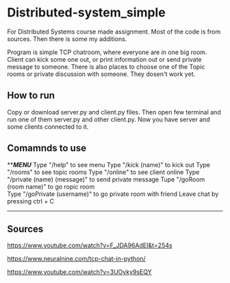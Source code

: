 # Distributed-system_simple

For Distributed Systems course made assignment. Most of the code is from sources. Then there is some my additions.

Program is simple TCP chatroom, where everyone are in one big room. Client can kick some one out, or print information out or send private message to someone. There is also places to choose one of the Topic rooms or private discussion with someone. They dosen't work yet.

## How to run

Copy or download server.py and client.py files. Then open few terminal and run one of them server.py and other client.py. Now you have server and some clients connected to it.

## Comamnds to use

***********_MENU_*********
Type "/help" to see menu
Type "/kick (name)" to kick out
Type "/rooms" to see topic rooms
Type "/online" to see client online
Type "/private (name) (message)" to send private message
Tupe "/goRoom (room name)" to go ropic room    
Type "/goPrivate (username)" to go private room with friend
Leave chat by pressing ctrl + C
***************************

## Sources  

https://www.youtube.com/watch?v=F_JDA96AdEI&t=254s 

https://www.neuralnine.com/tcp-chat-in-python/  

https://www.youtube.com/watch?v=3UOyky9sEQY 
